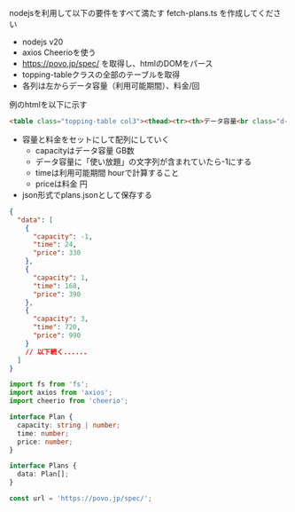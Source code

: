 nodejsを利用して以下の要件をすべて満たす fetch-plans.ts を作成してください

- nodejs v20
- axios Cheerioを使う
- https://povo.jp/spec/ を取得し、htmlのDOMをパース
- topping-tableクラスの全部のテーブルを取得
- 各列は左からデータ容量（利用可能期間）、料金/回

例のhtmlを以下に示す

```html
<table class="topping-table col3"><thead><tr><th>データ容量<br class="d-md-none" />（利用可能期間）</th><th>料金/回</th><th>販売終了日</th></tr></thead><tbody><tr><th>1GB（365日間）</th><td>1,200円</td><td>～5/31</td></tr><tr><th>30GB（30日間）</th><td>3,260円</td><td>～5/23</td></tr><tr><th>30GB（180日間）</th><td>5,580円</td><td>～5/31</td></tr><tr><th>12GB（365日間）</th><td>5,800円</td><td>～5/22</td></tr><tr><th>132GB（365日間）</th><td>20,760円</td><td>～5/31</td></tr><tr><th>365GB（365日間）</th><td>29,800円</td><td>～5/20</td></tr></tbody></table>
```

- 容量と料金をセットにして配列にしていく
  - capacityはデータ容量 GB数
  - データ容量に「使い放題」の文字列が含まれていたら-1にする
  - timeは利用可能期間 hourで計算すること
  - priceは料金 円
- json形式でplans.jsonとして保存する

```json
{
  "data": [
    {
      "capacity": -1,
      "time": 24,
      "price": 330
    },
    {
      "capacity": 1,
      "time": 168,
      "price": 390
    },
    {
      "capacity": 3,
      "time": 720,
      "price": 990
    }
    // 以下続く......
  ]
}
```


```ts
import fs from 'fs';
import axios from 'axios';
import cheerio from 'cheerio';

interface Plan {
  capacity: string | number;
  time: number;
  price: number;
}

interface Plans {
  data: Plan[];
}

const url = 'https://povo.jp/spec/';
